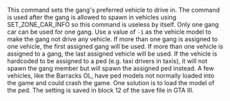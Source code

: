This command sets the gang's preferred vehicle to drive in. The command is used after the gang is allowed to spawn in vehicles using SET_ZONE_CAR_INFO so this command is useless by itself. Only one gang car can be used for one gang. Use a value of `-1` as the vehicle model to make the gang not drive any vehicle. If more than one gang is assigned to one vehicle, the first assigned gang will be used. If more than one vehicle is assigned to a gang, the last assigned vehicle will be used. If the vehicle is hardcoded to be assigned to a ped (e.g. taxi drivers in taxis), it will not spawn the gang member but will spawn the assigned ped instead. A few vehicles, like the Barracks OL, have ped models not normally loaded into the game and could crash the game. One solution is to load the model of the ped. The setting is saved in block 12 of the save file in GTA III.